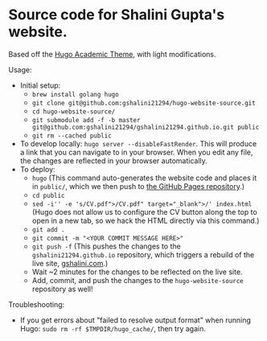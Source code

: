 # Source code for Shalini Gupta's website.

Based off the [Hugo Academic Theme](https://github.com/wowchemy/starter-hugo-academic), with light modifications.

Usage:
* Initial setup:
  * `brew install golang hugo`
  * `git clone git@github.com:gshalini21294/hugo-website-source.git`
  * `cd hugo-website-source/`
  * `git submodule add -f -b master git@github.com:gshalini21294/gshalini21294.github.io.git public`
  * `git rm --cached public`
* To develop locally: `hugo server --disableFastRender`. This will produce a link that you can navigate to in your browser. When you edit any file, the changes are reflected in your browser automatically.
* To deploy:
  * `hugo` (This command auto-generates the website code and places it in `public/`, which we then push to [the GitHub Pages repository](https://github.com/gshalini21294/gshalini21294.github.io).)
  * `cd public`
  * `sed -i'' -e 's/CV.pdf">/CV.pdf" target="_blank">/' index.html` (Hugo does not allow us to configure the CV button along the top to open in a new tab, so we hack the HTML directly via this command.)
  * `git add .`
  * `git commit -m "<YOUR COMMIT MESSAGE HERE>"`
  * `git push -f` (This pushes the changes to the `gshalini21294.github.io` repository, which triggers a rebuild of the live site, [gshalini.com](https://gshalini.com/).)
  * Wait ~2 minutes for the changes to be reflected on the live site.
  * Add, commit, and push the changes to the `hugo-website-source` repository as well!

Troubleshooting:
* If you get errors about "failed to resolve output format" when running Hugo: `sudo rm -rf $TMPDIR/hugo_cache/`, then try again.